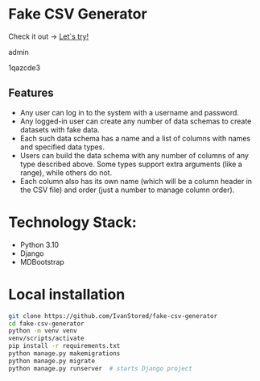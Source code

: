 # Fake CSV Generator

Check it out -> [Let`s try!](ivanstored.pythonanywhere.com)

admin

1qazcde3


## Features

- Any user can log in to the system with a username and password.
- Any logged-in user can create any number of data schemas to create
datasets with fake data.
- Each such data schema has a name and a list of columns with names and
specified data types.
- Users can build the data schema with any number of columns of any type
described above. Some types support extra arguments (like a range),
while others do not.
- Each column also has its own name (which will be a column header in the
CSV file) and order (just a number to manage column order).

# Technology Stack:

- Python 3.10
- Django
- MDBootstrap

# Local installation

```sh
git clone https://github.com/IvanStored/fake-csv-generator
cd fake-csv-generator
python -m venv venv
venv/scripts/activate
pip install -r requirements.txt
python manage.py makemigrations
python manage.py migrate
python manage.py runserver  # starts Django project
```
